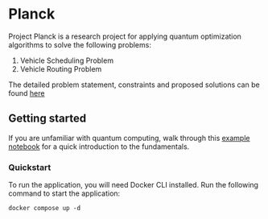 # Planck
Project Planck is a research project for applying quantum optimization algorithms to solve the following problems:
1. Vehicle Scheduling Problem
2. Vehicle Routing Problem

The detailed problem statement, constraints and proposed solutions can be found [here](docs/README.md)

## Getting started
If you are unfamiliar with quantum computing, walk through this [example notebook](examples/qiskit_intro.ipynb) for a quick introduction to the fundamentals.

### Quickstart
To run the application, you will need Docker CLI installed. Run the following command to start the application:
```
docker compose up -d
```
